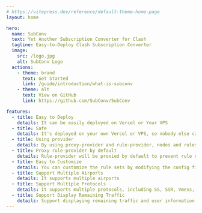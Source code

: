 ```yaml
---
# https://vitepress.dev/reference/default-theme-home-page
layout: home

hero:
  name: SubConv
  text: Yet Another Subscription Converter for Clash
  tagline: Easy-to-Deploy Clash Subscription Converter
  image:
    src: /logo.jpg
    alt: SubConv Logo
  actions:
    - theme: brand
      text: Get Started
      link: /guide/introduction/what-is-subconv
    - theme: alt
      text: View on GitHub
      link: https://github.com/SubConv/SubConv

features:
  - title: Easy to Deploy
    details: It can be easily deployed on Vercel or Your VPS
  - title: Safe
    details: It's deployed on your own Vercel or VPS, so nobody else can see your data
  - title: Using provider
    details: By using proxy-provider and rule-provider, nodes and rules can be updated automatically on any platform
  - title: Proxy rule-provider by default
    details: Rule-provider will be proxied by default to prevent rule update failure due to inability to access GitHub
  - title: Easy to Customize
    details: You can customize the rule sets by modifying the config file
  - title: Support Multiple Airports
    details: It supports multiple airports
  - title: Support Multiple Protocols
    details: It supports multiple protocols, including SS, SSR, Vmess, Vless, Trojan, Hysteria. Subscription in base64 format is also supported
  - title: Support Display Remaining Traffic
    details: Support displaying remaining traffic and user information when there is only one subscription
---
```


